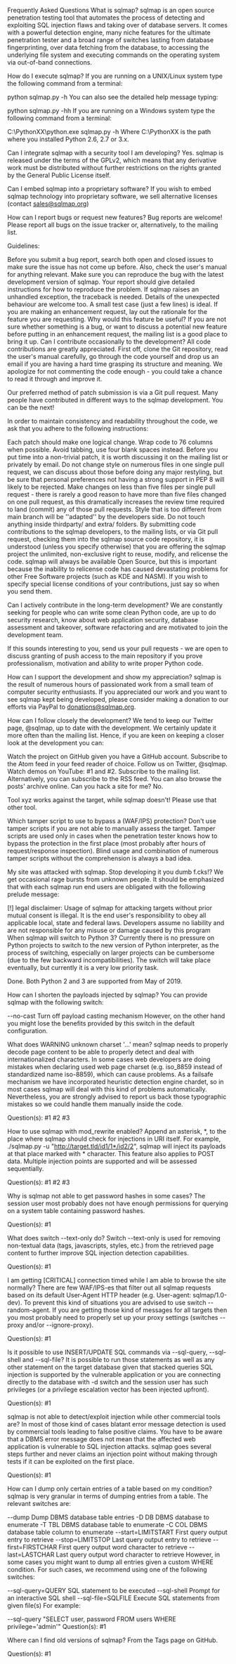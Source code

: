 Frequently Asked Questions
What is sqlmap?
sqlmap is an open source penetration testing tool that automates the process of detecting and exploiting SQL injection flaws and taking over of database servers. It comes with a powerful detection engine, many niche features for the ultimate penetration tester and a broad range of switches lasting from database fingerprinting, over data fetching from the database, to accessing the underlying file system and executing commands on the operating system via out-of-band connections.

How do I execute sqlmap?
If you are running on a UNIX/Linux system type the following command from a terminal:

python sqlmap.py -h
You can also see the detailed help message typing:

python sqlmap.py -hh
If you are running on a Windows system type the following command from a terminal:

C:\PythonXX\python.exe sqlmap.py -h
Where C:\PythonXX is the path where you installed Python 2.6, 2.7 or 3.x.

Can I integrate sqlmap with a security tool I am developing?
Yes. sqlmap is released under the terms of the GPLv2, which means that any derivative work must be distributed without further restrictions on the rights granted by the General Public License itself.

Can I embed sqlmap into a proprietary software?
If you wish to embed sqlmap technology into proprietary software, we sell alternative licenses (contact sales@sqlmap.org)

How can I report bugs or request new features?
Bug reports are welcome! Please report all bugs on the issue tracker or, alternatively, to the mailing list.

Guidelines:

Before you submit a bug report, search both open and closed issues to make sure the issue has not come up before. Also, check the user's manual for anything relevant.
Make sure you can reproduce the bug with the latest development version of sqlmap.
Your report should give detailed instructions for how to reproduce the problem. If sqlmap raises an unhandled exception, the traceback is needed. Details of the unexpected behaviour are welcome too. A small test case (just a few lines) is ideal.
If you are making an enhancement request, lay out the rationale for the feature you are requesting. Why would this feature be useful?
If you are not sure whether something is a bug, or want to discuss a potential new feature before putting in an enhancement request, the mailing list is a good place to bring it up.
Can I contribute occasionally to the development?
All code contributions are greatly appreciated. First off, clone the Git repository, read the user's manual carefully, go through the code yourself and drop us an email if you are having a hard time grasping its structure and meaning. We apologize for not commenting the code enough - you could take a chance to read it through and improve it.

Our preferred method of patch submission is via a Git pull request. Many people have contributed in different ways to the sqlmap development. You can be the next!

In order to maintain consistency and readability throughout the code, we ask that you adhere to the following instructions:

Each patch should make one logical change.
Wrap code to 76 columns when possible.
Avoid tabbing, use four blank spaces instead.
Before you put time into a non-trivial patch, it is worth discussing it on the mailing list or privately by email.
Do not change style on numerous files in one single pull request, we can discuss about those before doing any major restyling, but be sure that personal preferences not having a strong support in PEP 8 will likely to be rejected.
Make changes on less than five files per single pull request - there is rarely a good reason to have more than five files changed on one pull request, as this dramatically increases the review time required to land (commit) any of those pull requests.
Style that is too different from main branch will be ''adapted'' by the developers side.
Do not touch anything inside thirdparty/ and extra/ folders.
By submitting code contributions to the sqlmap developers, to the mailing lists, or via Git pull request, checking them into the sqlmap source code repository, it is understood (unless you specify otherwise) that you are offering the sqlmap project the unlimited, non-exclusive right to reuse, modify, and relicense the code. sqlmap will always be available Open Source, but this is important because the inability to relicense code has caused devastating problems for other Free Software projects (such as KDE and NASM). If you wish to specify special license conditions of your contributions, just say so when you send them.

Can I actively contribute in the long-term development?
We are constantly seeking for people who can write some clean Python code, are up to do security research, know about web application security, database assessment and takeover, software refactoring and are motivated to join the development team.

If this sounds interesting to you, send us your pull requests - we are open to discuss granting of push access to the main repository if you prove professionalism, motivation and ability to write proper Python code.

How can I support the development and show my appreciation?
sqlmap is the result of numerous hours of passionated work from a small team of computer security enthusiasts. If you appreciated our work and you want to see sqlmap kept being developed, please consider making a donation to our efforts via PayPal to donations@sqlmap.org.

How can I follow closely the development?
We tend to keep our Twitter page, @sqlmap, up to date with the development. We certainly update it more often than the mailing list. Hence, if you are keen on keeping a closer look at the development you can:

Watch the project on GitHub given you have a GitHub account.
Subscribe to the Atom feed in your feed reader of choice.
Follow us on Twitter, @sqlmap.
Watch demos on YouTube: #1 and #2.
Subscribe to the mailing list.
Alternatively, you can subscribe to the RSS feed.
You can also browse the posts' archive online.
Can you hack a site for me?
No.

Tool xyz works against the target, while sqlmap doesn't!
Please use that other tool.

Which tamper script to use to bypass a (WAF/IPS) protection?
Don't use tamper scripts if you are not able to manually assess the target. Tamper scripts are used only in cases when the penetration tester knows how to bypass the protection in the first place (most probably after hours of request/response inspection). Blind usage and combination of numerous tamper scripts without the comprehension is always a bad idea.

My site was attacked with sqlmap. Stop developing it you dumb f.cks!?
We get occasional rage bursts from unknown people. It should be emphasized that with each sqlmap run end users are obligated with the following prelude message:

[!] legal disclaimer: Usage of sqlmap for attacking targets without prior mutual consent
is illegal. It is the end user's responsibility to obey all applicable local, state and
federal laws. Developers assume no liability and are not responsible for any misuse or
damage caused by this program
When sqlmap will switch to Python 3?
Currently there is no pressure on Python projects to switch to the new version of Python interpreter, as the process of switching, especially on larger projects can be cumbersome (due to the few backward incompatibilities). The switch will take place eventually, but currently it is a very low priority task.

Done. Both Python 2 and 3 are supported from May of 2019.

How can I shorten the payloads injected by sqlmap?
You can provide sqlmap with the following switch:

--no-cast           Turn off payload casting mechanism
However, on the other hand you might lose the benefits provided by this switch in the default configuration.

What does WARNING unknown charset '...' mean?
sqlmap needs to properly decode page content to be able to properly detect and deal with internationalized characters. In some cases web developers are doing mistakes when declaring used web page charset (e.g. iso_8859 instead of standardized name iso-8859), which can cause problems. As a failsafe mechanism we have incorporated heuristic detection engine chardet, so in most cases sqlmap will deal with this kind of problems automatically. Nevertheless, you are strongly advised to report us back those typographic mistakes so we could handle them manually inside the code.

Question(s): #1 #2 #3

How to use sqlmap with mod_rewrite enabled?
Append an asterisk, *, to the place where sqlmap should check for injections in URI itself. For example, ./sqlmap.py -u "http://target.tld/id1/1*/id2/2", sqlmap will inject its payloads at that place marked with * character. This feature also applies to POST data. Multiple injection points are supported and will be assessed sequentially.

Question(s): #1 #2 #3

Why is sqlmap not able to get password hashes in some cases?
The session user most probably does not have enough permissions for querying on a system table containing password hashes.

Question(s): #1

What does switch --text-only do?
Switch --text-only is used for removing non-textual data (tags, javascripts, styles, etc.) from the retrieved page content to further improve SQL injection detection capabilities.

Question(s): #1

I am getting [CRITICAL] connection timed while I am able to browse the site normally?
There are few WAF/IPS-es that filter out all sqlmap requests based on its default User-Agent HTTP header (e.g. User-agent: sqlmap/1.0-dev). To prevent this kind of situations you are advised to use switch --random-agent. If you are getting those kind of messages for all targets then you most probably need to properly set up your proxy settings (switches --proxy and/or --ignore-proxy).

Question(s): #1

Is it possible to use INSERT/UPDATE SQL commands via --sql-query, --sql-shell and --sql-file?
It is possible to run those statements as well as any other statement on the target database given that stacked queries SQL injection is supported by the vulnerable application or you are connecting directly to the database with -d switch and the session user has such privileges (or a privilege escalation vector has been injected upfront).

Question(s): #1

sqlmap is not able to detect/exploit injection while other commercial tools are?
In most of those kind of cases blatant error message detection is used by commercial tools leading to false positive claims. You have to be aware that a DBMS error message does not mean that the affected web application is vulnerable to SQL injection attacks. sqlmap goes several steps further and never claims an injection point without making through tests if it can be exploited on the first place.

Question(s): #1

How can I dump only certain entries of a table based on my condition?
sqlmap is very granular in terms of dumping entries from a table. The relevant switches are:

--dump              Dump DBMS database table entries
-D DB               DBMS database to enumerate
-T TBL              DBMS database table to enumerate
-C COL              DBMS database table column to enumerate
--start=LIMITSTART  First query output entry to retrieve
--stop=LIMITSTOP    Last query output entry to retrieve
--first=FIRSTCHAR   First query output word character to retrieve
--last=LASTCHAR     Last query output word character to retrieve
However, in some cases you might want to dump all entries given a custom WHERE condition. For such cases, we recommend using one of the following switches:

--sql-query=QUERY   SQL statement to be executed
--sql-shell         Prompt for an interactive SQL shell
--sql-file=SQLFILE  Execute SQL statements from given file(s)
For example:

--sql-query "SELECT user, password FROM users WHERE privilege='admin'"
Question(s): #1

Where can I find old versions of sqlmap?
From the Tags page on GitHub.

Question(s): #1

